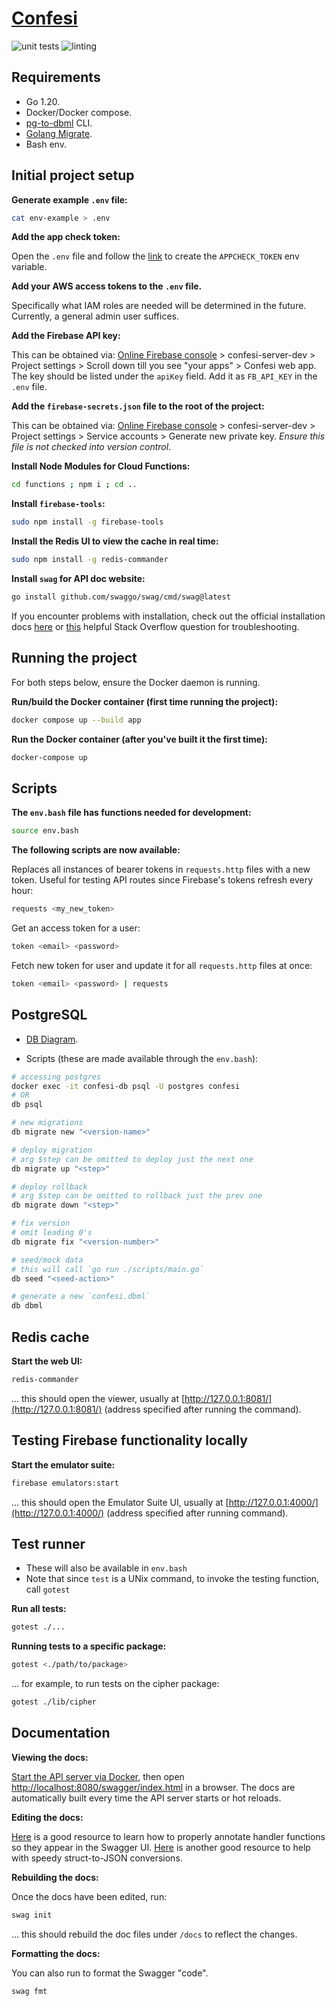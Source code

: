 # [Confesi](https://confesi.com)

![unit tests](https://github.com/mattrltrent/confesi-server/actions/workflows/unit_tests.yml/badge.svg)
![linting](https://github.com/mattrltrent/confesi-server/actions/workflows/linting.yml/badge.svg)

## Requirements

- Go 1.20.
- Docker/Docker compose.
- [pg-to-dbml](https://github.com/papandreou/pg-to-dbml) CLI.
- [Golang Migrate](https://github.com/golang-migrate/migrate/tree/master/cmd/migrate#installation).
- Bash env.

## Initial project setup

**Generate example `.env` file:**

```sh
cat env-example > .env
```

**Add the app check token:**

Open the `.env` file and follow the [link](https://generate-random.org/api-token-generator) to create the `APPCHECK_TOKEN` env variable.

**Add your AWS access tokens to the `.env` file.**

Specifically what IAM roles are needed will be determined in the future. Currently, a general admin user suffices.

**Add the Firebase API key:**

This can be obtained via: [Online Firebase console](https://console.firebase.google.com/) > confesi-server-dev > Project settings > Scroll down till you see "your apps" > Confesi web app. The key should be listed under the `apiKey` field. Add it as `FB_API_KEY` in the `.env` file.

**Add the `firebase-secrets.json` file to the root of the project:**

This can be obtained via: [Online Firebase console](https://console.firebase.google.com/) > confesi-server-dev > Project settings > Service accounts > Generate new private key. _Ensure this file is not checked into version control_.

**Install Node Modules for Cloud Functions:**

```sh
cd functions ; npm i ; cd ..
```

**Install `firebase-tools`:**

```sh
sudo npm install -g firebase-tools
```

**Install the Redis UI to view the cache in real time:**

```sh
sudo npm install -g redis-commander
```

**Install `swag` for API doc website:**

```sh
go install github.com/swaggo/swag/cmd/swag@latest
```

If you encounter problems with installation, check out the official installation docs [here](https://github.com/swaggo/swag) or [this](https://stackoverflow.com/questions/73387155/swag-the-term-swag-is-not-recognized-as-the-name-of-a-cmdlet-function-scri) helpful Stack Overflow question for troubleshooting.


## Running the project

For both steps below, ensure the Docker daemon is running.

**Run/build the Docker container (first time running the project):**

```sh
docker compose up --build app
```

**Run the Docker container (after you've built it the first time):**

```sh
docker-compose up
```

## Scripts

**The `env.bash` file has functions needed for development:**

```sh
source env.bash
```

**The following scripts are now available:**

Replaces all instances of bearer tokens in `requests.http` files with a new token. Useful for testing API routes since Firebase's tokens refresh every hour:

```sh
requests <my_new_token>
```

Get an access token for a user:

```sh
token <email> <password>
```

Fetch new token for user and update it for all `requests.http` files at once:

```sh
token <email> <password> | requests
```

## PostgreSQL

- [DB Diagram](https://dbdiagram.io/d/64727d587764f72fcff5bc9a).

- Scripts (these are made available through the `env.bash`):

```sh
# accessing postgres
docker exec -it confesi-db psql -U postgres confesi
# OR
db psql

# new migrations
db migrate new "<version-name>"

# deploy migration
# arg $step can be omitted to deploy just the next one
db migrate up "<step>"

# deploy rollback
# arg $step can be omitted to rollback just the prev one
db migrate down "<step>"

# fix version
# omit leading 0's
db migrate fix "<version-number>"

# seed/mock data
# this will call `go run ./scripts/main.go`
db seed "<seed-action>"

# generate a new `confesi.dbml`
db dbml
```

## Redis cache

**Start the web UI:**

```sh
redis-commander
```

... this should open the viewer, usually at [http://127.0.0.1:8081/](http://127.0.0.1:8081/) (address specified after running the command).

## Testing Firebase functionality locally

**Start the emulator suite:**

```sh
firebase emulators:start
```

... this should open the Emulator Suite UI, usually at [http://127.0.0.1:4000/](http://127.0.0.1:4000/) (address specified after running command).

## Test runner

- These will also be available in `env.bash`
- Note that since `test` is a UNix command, to invoke the testing function, call `gotest`

**Run all tests:**

```sh
gotest ./...
```

**Running tests to a specific package:**

```sh
gotest <./path/to/package>
```

... for example, to run tests on the cipher package:

```sh
gotest ./lib/cipher
```

## Documentation

**Viewing the docs:**

[Start the API server via Docker](https://github.com/mattrltrent/confesi-server#running-the-project), then open [http://localhost:8080/swagger/index.html](http://localhost:8080/swagger/index.html) in a browser. The docs are automatically built every time the API server starts or hot reloads.

**Editing the docs:**

[Here](https://github.com/swaggo/swag#declarative-comments-format) is a good resource to learn how to properly annotate handler functions so they appear in the Swagger UI. [Here](https://mholt.github.io/json-to-go/) is another good resource to help with speedy struct-to-JSON conversions.

**Rebuilding the docs:**

Once the docs have been edited, run:

```sh
swag init
```

... this should rebuild the doc files under `/docs` to reflect the changes.

**Formatting the docs:**

You can also run to format the Swagger "code".

```sh
swag fmt
```